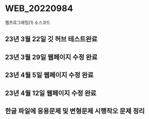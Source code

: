 # WEB_20220984
웹프로그래밍(1) 소스코드
## 23년 3월 22일 깃 허브 테스트완료
## 23년 3월 29일 웹페이지 수정 완료
## 23년 4월 5일 웹페이지 수정 완료
## 23년 4월 12일 웹페이지 수정 완료

## 한글 파일에 응용문제 및 변형문제 시행착오 문제 정리